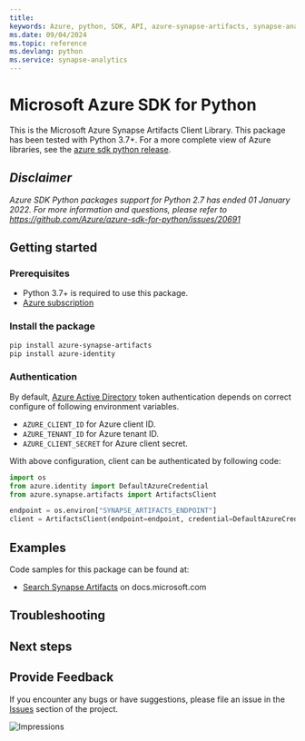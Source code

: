 ```yaml
---
title: 
keywords: Azure, python, SDK, API, azure-synapse-artifacts, synapse-analytics
ms.date: 09/04/2024
ms.topic: reference
ms.devlang: python
ms.service: synapse-analytics
---
```

# Microsoft Azure SDK for Python

This is the Microsoft Azure Synapse Artifacts Client Library.
This package has been tested with Python 3.7+.
For a more complete view of Azure libraries, see the [azure sdk python release](https://aka.ms/azsdk/python/all).

## _Disclaimer_

_Azure SDK Python packages support for Python 2.7 has ended 01 January 2022. For more information and questions, please refer to https://github.com/Azure/azure-sdk-for-python/issues/20691_

## Getting started

### Prerequisites

- Python 3.7+ is required to use this package.
- [Azure subscription](https://azure.microsoft.com/free/)

### Install the package

```bash
pip install azure-synapse-artifacts
pip install azure-identity
```

### Authentication

By default, [Azure Active Directory](https://aka.ms/awps/aad) token authentication depends on correct configure of following environment variables.

- `AZURE_CLIENT_ID` for Azure client ID.
- `AZURE_TENANT_ID` for Azure tenant ID.
- `AZURE_CLIENT_SECRET` for Azure client secret.

With above configuration, client can be authenticated by following code:

```python
import os
from azure.identity import DefaultAzureCredential
from azure.synapse.artifacts import ArtifactsClient

endpoint = os.environ["SYNAPSE_ARTIFACTS_ENDPOINT"]
client = ArtifactsClient(endpoint=endpoint, credential=DefaultAzureCredential())
```

## Examples

Code samples for this package can be found at:
- [Search Synapse Artifacts](/samples/browse/?languages=python&term=Getting%20started%20-%20Managing&terms=Getting%20started%20-%20Managing) on docs.microsoft.com


## Troubleshooting

## Next steps

## Provide Feedback

If you encounter any bugs or have suggestions, please file an issue in the
[Issues](https://github.com/Azure/azure-sdk-for-python/issues)
section of the project. 


![Impressions](https://azure-sdk-impressions.azurewebsites.net/api/impressions/azure-sdk-for-python%2Fazure-synapse-artifacts%2FREADME.png)

